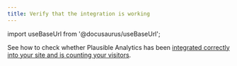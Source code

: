 ```yaml
---
title: Verify that the integration is working
--- 
```


import useBaseUrl from '@docusaurus/useBaseUrl';

See how to check whether Plausible Analytics has been [integrated correctly into your site and is counting your visitors](troubleshoot-integration.md).
